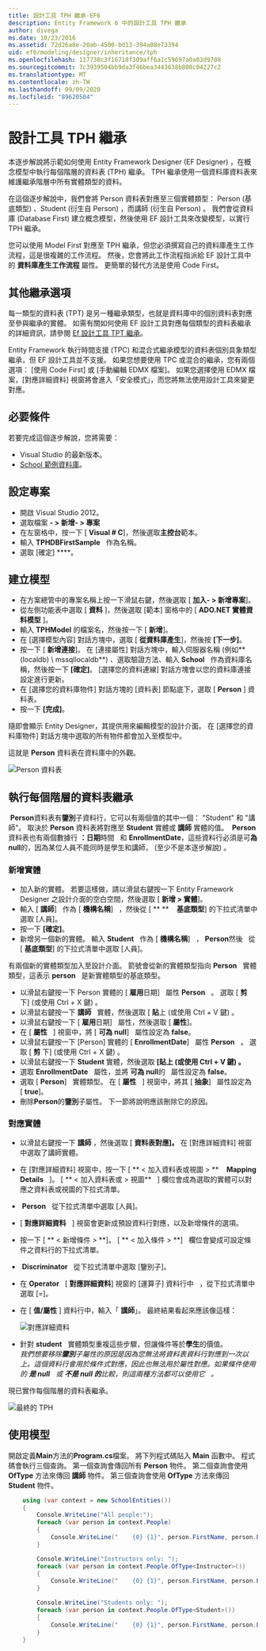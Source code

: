 ```yaml
---
title: 設計工具 TPH 繼承-EF6
description: Entity Framework 6 中的設計工具 TPH 繼承
author: divega
ms.date: 10/23/2016
ms.assetid: 72d26a8e-20ab-4500-bd13-394a08e73394
uid: ef6/modeling/designer/inheritance/tph
ms.openlocfilehash: 117730c3f16718f309aff6a1c59697a0a03d9708
ms.sourcegitcommit: 7c3939504bb9da3f46bea3443638b808c04227c2
ms.translationtype: MT
ms.contentlocale: zh-TW
ms.lasthandoff: 09/09/2020
ms.locfileid: "89620504"
---
```

# <a name="designer-tph-inheritance"></a>設計工具 TPH 繼承
本逐步解說將示範如何使用 Entity Framework Designer (EF Designer) ，在概念模型中執行每個階層的資料表 (TPH) 繼承。 TPH 繼承使用一個資料庫資料表來維護繼承階層中所有實體類型的資料。

在這個逐步解說中，我們會將 Person 資料表對應至三個實體類型： Person (基底類型) 、Student (衍生自 Person) ，而講師 (衍生自 Person) 。 我們會從資料庫 (Database First) 建立概念模型，然後使用 EF 設計工具來改變模型，以實行 TPH 繼承。

您可以使用 Model First 對應至 TPH 繼承，但您必須撰寫自己的資料庫產生工作流程，這是很複雜的工作流程。 然後，您會將此工作流程指派給 EF 設計工具中的 **資料庫產生工作流程** 屬性。 更簡單的替代方法是使用 Code First。

## <a name="other-inheritance-options"></a>其他繼承選項

每一類型的資料表 (TPT) 是另一種繼承類型，也就是資料庫中的個別資料表對應至參與繼承的實體。 如需有關如何使用 EF 設計工具對應每個類型的資料表繼承的詳細資訊，請參閱 [Ef 設計工具 TPT 繼承](xref:ef6/modeling/designer/inheritance/tpt)。

Entity Framework 執行時間支援 (TPC) 和混合式繼承模型的資料表個別具象類型繼承，但 EF 設計工具並不支援。 如果您想要使用 TPC 或混合的繼承，您有兩個選項： [使用 Code First] 或 [手動編輯 EDMX 檔案]。 如果您選擇使用 EDMX 檔案，[對應詳細資料] 視窗將會進入「安全模式」，而您將無法使用設計工具來變更對應。

## <a name="prerequisites"></a>必要條件

若要完成這個逐步解說，您將需要：

- Visual Studio 的最新版本。
- [School 範例資料庫](xref:ef6/resources/school-database)。

## <a name="set-up-the-project"></a>設定專案

-   開啟 Visual Studio 2012。
-   選取檔案 **- &gt; 新增- &gt; 專案**
-   在左窗格中，按一下 [ **Visual \# C**]，然後選取**主控台**範本。
-   輸入 **TPHDBFirstSample**   作為名稱。
-   選取 [確定] ****。

## <a name="create-a-model"></a>建立模型

-   在方案總管中的專案名稱上按一下滑鼠右鍵，然後選取 [ **加入- &gt; 新增專案**]。
-   從左側功能表中選取 [ **資料** ]，然後選取 [範本] 窗格中的 [ **ADO.NET 實體資料模型** ]。
-   輸入 **TPHModel** 的檔案名，然後按一下 [ **新增**]。
-   在 [選擇模型內容] 對話方塊中，選取 [ **從資料庫產生**]，然後按 **[下一步]**。
-   按一下 [ **新增連接**]。
    在 [連接屬性] 對話方塊中，輸入伺服器名稱 (例如** (localdb) \\ mssqllocaldb**) 、選取驗證方法、輸入 **School**   作為資料庫名稱，然後按一下 **[確定]**。
    [選擇您的資料連線] 對話方塊會以您的資料庫連接設定進行更新。
-   在 [選擇您的資料庫物件] 對話方塊的 [資料表] 節點底下，選取 [ **Person** ] 資料表。
-   按一下 **[完成]**。

隨即會顯示 Entity Designer，其提供用來編輯模型的設計介面。 在 [選擇您的資料庫物件] 對話方塊中選取的所有物件都會加入至模型中。

這就是 **Person** 資料表在資料庫中的外觀。

![Person 資料表](~/ef6/media/persontable.png) 

## <a name="implement-table-per-hierarchy-inheritance"></a>執行每個階層的資料表繼承

 **Person**資料表有**鑒別**子資料行，它可以有兩個值的其中一個： "Student" 和 "講師"。 取決於 **Person** 資料表將對應至 **Student** 實體或 **講師** 實體的值。  **Person**資料表也有兩個數據行 **：日期**時間   和 **EnrollmentDate**，這些資料行必須是可**為 null**的，因為某位人員不能同時是學生和講師， (至少不是本逐步解說) 。

### <a name="add-new-entities"></a>新增實體

-   加入新的實體。
    若要這樣做，請以滑鼠右鍵按一下 Entity Framework Designer 之設計介面的空白空間，然後選取 [ **新增 &gt; 實體**]。
-   輸入 [ **講師**]   作為 [ **機構名稱**]   ，然後從 [ ** **    **基底類型**] 的下拉式清單中選取 [人員]。
-   按一下 **[確定]**。
-   新增另一個新的實體。 輸入 **Student**   作為 [ **機構名稱**]   ， **Person**然後   從 [ **基底類型**] 的下拉式清單中選取 [人員]。

有兩個新的實體類型加入至設計介面。 箭號會從新的實體類型指向 **Person**   實體類型，這表示 **person**   是新實體類型的基底類型。

-   以滑鼠右鍵按一下 Person 實體的 [ **雇用**日期]   屬性 **Person**   。 選取 [ **剪** 下] (或使用 Ctrl + X 鍵) 。
-   以滑鼠右鍵按一下 **講師**   實體，然後選取 [ **貼**上 (或使用 Ctrl + V 鍵) 。
-   以滑鼠右鍵按一下 [ **雇用**日期]   屬性，然後選取 [ **屬性**]。
-   在 [ **屬性**   ] 視窗中，將 [ **可為 null**]   屬性設定為 **false**。
-   以滑鼠右鍵按一下 [Person] 實體的 [ **EnrollmentDate**]   屬性 **Person**   。 選取 [ **剪** 下] (或使用 Ctrl + X 鍵) 。
-   以滑鼠右鍵按一下 **Student** 實體，然後選取 **[貼上 (或使用 Ctrl + V 鍵) 。**
-   選取 **EnrollmentDate**   屬性，並將 **可為 null**的   屬性設定為 **false**。
-   選取 [ **Person**]   實體類型。 在 [ **屬性**   ] 視窗中，將其 [ **抽象**]   屬性設定為 [ **true**]。
-   刪除**Person**的**鑒別**子屬性。 下一節將說明應該刪除它的原因。

### <a name="map-the-entities"></a>對應實體

-   以滑鼠右鍵按一下 **講師** ，然後選取 [ **資料表對應]。**
    在 [對應詳細資料] 視窗中選取了講師實體。
-   在 [對應詳細資料] 視窗中，按一下 [ ** &lt; 加入資料表或視圖 &gt; **    **Mapping Details**   ]。
    [ ** &lt; 加入資料表或 &gt; 視圖**   ] 欄位會成為選取的實體可以對應之資料表或視圖的下拉式清單。
-    **Person**   從下拉式清單中選取 [人員]。
-   [ **對應詳細資料**   ] 視窗會更新成預設資料行對應，以及新增條件的選項。
-   按一下 [ ** &lt; 新增條件 &gt; **]。
    [ ** &lt; 加入條件 &gt; **]   欄位會變成可設定條件之資料行的下拉式清單。
-    **Discriminator**   從下拉式清單中選取 [鑒別子]。
-   在 **Operator**   [ **對應詳細資料**] 視窗的 [運算子] 資料行中   ，從下拉式清單中選取 [=]。
-   在 [ **值/屬性** ] 資料行中，輸入「 **講師**」。 最終結果看起來應該像這樣：

    ![對應詳細資料](~/ef6/media/mappingdetails2.png)

-   針對 **student**   實體類型重複這些步驟，但讓條件等於**學生**的價值。  
    *我們想要移除**鑒別**子屬性的原因是因為您無法將資料表資料行對應到一次以上。這個資料行會用於條件式對應，因此也無法用於屬性對應。如果條件使用的 **是 null**   或 **不是 null 的**比較，則這兩種方法都可以使用它   。*

現已實作每個階層的資料表繼承。

![最終的 TPH](~/ef6/media/finaltph.png)

## <a name="use-the-model"></a>使用模型

開啟定義**Main**方法的**Program.cs**檔案。 將下列程式碼貼入 **Main** 函數中。 程式碼會執行三個查詢。 第一個查詢會傳回所有 **Person** 物件。 第二個查詢會使用 **OfType** 方法來傳回 **講師** 物件。 第三個查詢會使用 **OfType** 方法來傳回 **Student** 物件。

``` csharp
    using (var context = new SchoolEntities())
    {
        Console.WriteLine("All people:");
        foreach (var person in context.People)
        {
            Console.WriteLine("    {0} {1}", person.FirstName, person.LastName);
        }

        Console.WriteLine("Instructors only: ");
        foreach (var person in context.People.OfType<Instructor>())
        {
            Console.WriteLine("    {0} {1}", person.FirstName, person.LastName);
        }

        Console.WriteLine("Students only: ");
        foreach (var person in context.People.OfType<Student>())
        {
            Console.WriteLine("    {0} {1}", person.FirstName, person.LastName);
        }
    }
```
